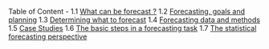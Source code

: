 Table of Content - 
1.1 [What can be forecast ?](https://github.com/Hg03/forecasting_principles/blob/main/Getting_Started/what_can_be_forecast.md)
1.2 [Forecasting, goals and planning](https://github.com/Hg03/forecasting_principles/blob/main/Getting_Started/planning.md)
1.3 [Determining what to forecast](https://github.com/Hg03/forecasting_principles/blob/main/Getting_Started/determining-what-to-forecast.md)
1.4 [Forecasting data and methods](https://github.com/Hg03/forecasting_principles/blob/main/Getting_Started/data_methods.md)
1.5 [Case Studies](https://github.com/Hg03/forecasting_principles/blob/main/Getting_Started/case-studies.md)
1.6 [The basic steps in a forecasting task](https://github.com/Hg03/forecasting_principles/blob/main/Getting_Started/case-studies.md)
1.7 [The statistical forecasting perspective](https://github.com/Hg03/forecasting_principles/blob/main/Getting_Started/perspective.md)

